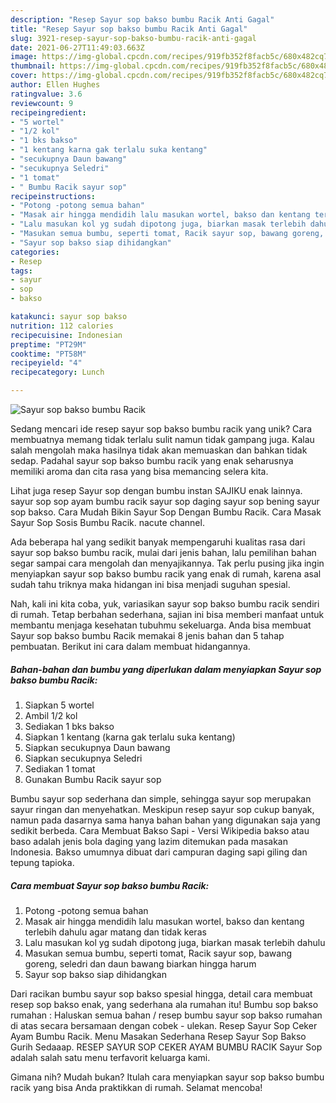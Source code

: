 ```yaml
---
description: "Resep Sayur sop bakso bumbu Racik Anti Gagal"
title: "Resep Sayur sop bakso bumbu Racik Anti Gagal"
slug: 3921-resep-sayur-sop-bakso-bumbu-racik-anti-gagal
date: 2021-06-27T11:49:03.663Z
image: https://img-global.cpcdn.com/recipes/919fb352f8facb5c/680x482cq70/sayur-sop-bakso-bumbu-racik-foto-resep-utama.jpg
thumbnail: https://img-global.cpcdn.com/recipes/919fb352f8facb5c/680x482cq70/sayur-sop-bakso-bumbu-racik-foto-resep-utama.jpg
cover: https://img-global.cpcdn.com/recipes/919fb352f8facb5c/680x482cq70/sayur-sop-bakso-bumbu-racik-foto-resep-utama.jpg
author: Ellen Hughes
ratingvalue: 3.6
reviewcount: 9
recipeingredient:
- "5 wortel"
- "1/2 kol"
- "1 bks bakso"
- "1 kentang karna gak terlalu suka kentang"
- "secukupnya Daun bawang"
- "secukupnya Seledri"
- "1 tomat"
- " Bumbu Racik sayur sop"
recipeinstructions:
- "Potong -potong semua bahan"
- "Masak air hingga mendidih lalu masukan wortel, bakso dan kentang terlebih dahulu agar matang dan tidak keras"
- "Lalu masukan kol yg sudah dipotong juga, biarkan masak terlebih dahulu"
- "Masukan semua bumbu, seperti tomat, Racik sayur sop, bawang goreng, seledri dan daun bawang biarkan hingga harum"
- "Sayur sop bakso siap dihidangkan"
categories:
- Resep
tags:
- sayur
- sop
- bakso

katakunci: sayur sop bakso 
nutrition: 112 calories
recipecuisine: Indonesian
preptime: "PT29M"
cooktime: "PT58M"
recipeyield: "4"
recipecategory: Lunch

---
```



![Sayur sop bakso bumbu Racik](https://img-global.cpcdn.com/recipes/919fb352f8facb5c/680x482cq70/sayur-sop-bakso-bumbu-racik-foto-resep-utama.jpg)

Sedang mencari ide resep sayur sop bakso bumbu racik yang unik? Cara membuatnya memang tidak terlalu sulit namun tidak gampang juga. Kalau salah mengolah maka hasilnya tidak akan memuaskan dan bahkan tidak sedap. Padahal sayur sop bakso bumbu racik yang enak seharusnya memiliki aroma dan cita rasa yang bisa memancing selera kita.

Lihat juga resep Sayur sop dengan bumbu instan SAJIKU enak lainnya. sayur sop sop ayam bumbu racik sayur sop daging sayur sop bening sayur sop bakso. Cara Mudah Bikin Sayur Sop Dengan Bumbu Racik. Cara Masak Sayur Sop Sosis Bumbu Racik. nacute channel.

Ada beberapa hal yang sedikit banyak mempengaruhi kualitas rasa dari sayur sop bakso bumbu racik, mulai dari jenis bahan, lalu pemilihan bahan segar sampai cara mengolah dan menyajikannya. Tak perlu pusing jika ingin menyiapkan sayur sop bakso bumbu racik yang enak di rumah, karena asal sudah tahu triknya maka hidangan ini bisa menjadi suguhan spesial.


Nah, kali ini kita coba, yuk, variasikan sayur sop bakso bumbu racik sendiri di rumah. Tetap berbahan sederhana, sajian ini bisa memberi manfaat untuk membantu menjaga kesehatan tubuhmu sekeluarga. Anda bisa membuat Sayur sop bakso bumbu Racik memakai 8 jenis bahan dan 5 tahap pembuatan. Berikut ini cara dalam membuat hidangannya.

<!--inarticleads1-->

##### Bahan-bahan dan bumbu yang diperlukan dalam menyiapkan Sayur sop bakso bumbu Racik:

1. Siapkan 5 wortel
1. Ambil 1/2 kol
1. Sediakan 1 bks bakso
1. Siapkan 1 kentang (karna gak terlalu suka kentang)
1. Siapkan secukupnya Daun bawang
1. Siapkan secukupnya Seledri
1. Sediakan 1 tomat
1. Gunakan  Bumbu Racik sayur sop


Bumbu sayur sop sederhana dan simple, sehingga sayur sop merupakan sayur ringan dan menyehatkan. Meskipun resep sayur sop cukup banyak, namun pada dasarnya sama hanya bahan bahan yang digunakan saja yang sedikit berbeda. Cara Membuat Bakso Sapi - Versi Wikipedia bakso atau baso adalah jenis bola daging yang lazim ditemukan pada masakan Indonesia. Bakso umumnya dibuat dari campuran daging sapi giling dan tepung tapioka. 

<!--inarticleads2-->

##### Cara membuat Sayur sop bakso bumbu Racik:

1. Potong -potong semua bahan
1. Masak air hingga mendidih lalu masukan wortel, bakso dan kentang terlebih dahulu agar matang dan tidak keras
1. Lalu masukan kol yg sudah dipotong juga, biarkan masak terlebih dahulu
1. Masukan semua bumbu, seperti tomat, Racik sayur sop, bawang goreng, seledri dan daun bawang biarkan hingga harum
1. Sayur sop bakso siap dihidangkan


Dari racikan bumbu sayur sop bakso spesial hingga, detail cara membuat resep sop bakso enak, yang sederhana ala rumahan itu! Bumbu sop bakso rumahan : Haluskan semua bahan / resep bumbu sayur sop bakso rumahan di atas secara bersamaan dengan cobek - ulekan. Resep Sayur Sop Ceker Ayam Bumbu Racik. Menu Masakan Sederhana Resep Sayur Sop Bakso Gurih Sedaaap. RESEP SAYUR SOP CEKER AYAM BUMBU RACIK Sayur Sop adalah salah satu menu terfavorit keluarga kami. 

Gimana nih? Mudah bukan? Itulah cara menyiapkan sayur sop bakso bumbu racik yang bisa Anda praktikkan di rumah. Selamat mencoba!
